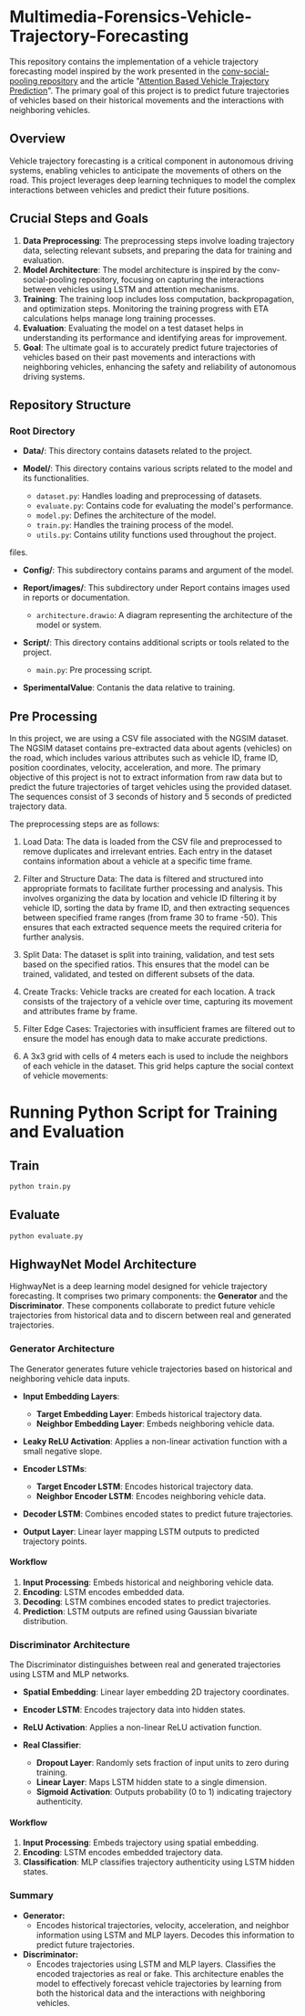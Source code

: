 # Multimedia-Forensics-Vehicle-Trajectory-Forecasting

This repository contains the implementation of a vehicle trajectory forecasting model inspired by the work presented in the [conv-social-pooling repository](https://github.com/nachiket92/conv-social-pooling/blob/master) and the article "[Attention Based Vehicle Trajectory Prediction](https://inria.hal.science/hal-02543967/document)". The primary goal of this project is to predict future trajectories of vehicles based on their historical movements and the interactions with neighboring vehicles.

## Overview

Vehicle trajectory forecasting is a critical component in autonomous driving systems, enabling vehicles to anticipate the movements of others on the road. This project leverages deep learning techniques to model the complex interactions between vehicles and predict their future positions.


## Crucial Steps and Goals
1. **Data Preprocessing**: The preprocessing steps involve loading trajectory data, selecting relevant subsets, and preparing the data for training and evaluation.
2. **Model Architecture**: The model architecture is inspired by the conv-social-pooling repository, focusing on capturing the interactions between vehicles using LSTM and attention mechanisms.
3. **Training**: The training loop includes loss computation, backpropagation, and optimization steps. Monitoring the training progress with ETA calculations helps manage long training processes.
4. **Evaluation**: Evaluating the model on a test dataset helps in understanding its performance and identifying areas for improvement.
5. **Goal**: The ultimate goal is to accurately predict future trajectories of vehicles based on their past movements and interactions with neighboring vehicles, enhancing the safety and reliability of autonomous driving systems.


## Repository Structure

### Root Directory
- **Data/**: This directory contains datasets related to the project.

- **Model/**: This directory contains various scripts related to the model and its functionalities.
    - `dataset.py`: Handles loading and preprocessing of datasets.
    - `evaluate.py`: Contains code for evaluating the model's performance.
    - `model.py`: Defines the architecture of the model.
    - `train.py`: Handles the training process of the model.
    - `utils.py`: Contains utility functions used throughout the project.

 files.
  - **Config/**: This subdirectory contains params and argument of the model.

- **Report/images/**: This subdirectory under Report contains images used in reports or documentation.
  - `architecture.drawio`: A diagram representing the architecture of the model or system.

- **Script/**: This directory contains additional scripts or tools related to the project.
    - `main.py`: Pre processing script.


- **SperimentalValue**: Contanis the data relative to training.


## Pre Processing

In this project, we are using a CSV file associated with the NGSIM dataset. The NGSIM dataset contains pre-extracted data about agents (vehicles) on the road, which includes various attributes such as vehicle ID, frame ID, position coordinates, velocity, acceleration, and more. The primary objective of this project is not to extract information from raw data but to predict the future trajectories of target vehicles using the provided dataset. The sequences consist of 3 seconds of history and 5 seconds of predicted trajectory data.

The preprocessing steps are as follows:

1. Load Data: The data is loaded from the CSV file and preprocessed to remove duplicates and irrelevant entries. Each entry in the dataset contains information about a vehicle at a specific time frame.

2. Filter and Structure Data: The data is filtered and structured into appropriate formats to facilitate further processing and analysis. This involves organizing the data by location and vehicle ID filtering it by vehicle ID, sorting the data by frame ID, and then extracting sequences between specified frame ranges (from frame 30 to frame -50). This ensures that each extracted sequence meets the required criteria for further analysis.

3. Split Data: The dataset is split into training, validation, and test sets based on the specified ratios. This ensures that the model can be trained, validated, and tested on different subsets of the data.

4. Create Tracks: Vehicle tracks are created for each location. A track consists of the trajectory of a vehicle over time, capturing its movement and attributes frame by frame.

5. Filter Edge Cases: Trajectories with insufficient frames are filtered out to ensure the model has enough data to make accurate predictions.

6. A 3x3 grid with cells of 4 meters each is used to include the neighbors of each vehicle in the dataset. This grid helps capture the social context of vehicle movements:

<!-- ## Extraction From Video Sequence
For completeness, we have also considered a model based on YOLO for extracting information from video sequences. YOLO is a state-of-the-art, real-time object detection system that can identify and locate multiple objects in video frames with high accuracy. -->

# Running Python Script for Training and Evaluation


## Train
```bash
python train.py
```

## Evaluate
```bash
python evaluate.py
```


## HighwayNet Model Architecture

HighwayNet is a deep learning model designed for vehicle trajectory forecasting. It comprises two primary components: the **Generator** and the **Discriminator**. These components collaborate to predict future vehicle trajectories from historical data and to discern between real and generated trajectories.

### Generator Architecture

The Generator generates future vehicle trajectories based on historical and neighboring vehicle data inputs.

- **Input Embedding Layers**: 
  - **Target Embedding Layer**: Embeds historical trajectory data.
  - **Neighbor Embedding Layer**: Embeds neighboring vehicle data.

- **Leaky ReLU Activation**: Applies a non-linear activation function with a small negative slope.

- **Encoder LSTMs**: 
  - **Target Encoder LSTM**: Encodes historical trajectory data.
  - **Neighbor Encoder LSTM**: Encodes neighboring vehicle data.

- **Decoder LSTM**: Combines encoded states to predict future trajectories.

- **Output Layer**: Linear layer mapping LSTM outputs to predicted trajectory points.

#### Workflow

1. **Input Processing**: Embeds historical and neighboring vehicle data.
2. **Encoding**: LSTM encodes embedded data.
3. **Decoding**: LSTM combines encoded states to predict trajectories.
4. **Prediction**: LSTM outputs are refined using Gaussian bivariate distribution.

### Discriminator Architecture

The Discriminator distinguishes between real and generated trajectories using LSTM and MLP networks.

- **Spatial Embedding**: Linear layer embedding 2D trajectory coordinates.

- **Encoder LSTM**: Encodes trajectory data into hidden states.

- **ReLU Activation**: Applies a non-linear ReLU activation function.

- **Real Classifier**: 
  - **Dropout Layer**: Randomly sets fraction of input units to zero during training.
  - **Linear Layer**: Maps LSTM hidden state to a single dimension.
  - **Sigmoid Activation**: Outputs probability (0 to 1) indicating trajectory authenticity.

#### Workflow

1. **Input Processing**: Embeds trajectory using spatial embedding.
2. **Encoding**: LSTM encodes embedded trajectory data.
3. **Classification**: MLP classifies trajectory authenticity using LSTM hidden states.

### Summary

- **Generator:**
    - Encodes historical trajectories, velocity, acceleration, and neighbor information using LSTM and MLP layers.
Decodes this information to predict future trajectories.
- **Discriminator:**
  - Encodes trajectories using LSTM and MLP layers.
    Classifies the encoded trajectories as real or fake.
    This architecture enables the model to effectively forecast vehicle trajectories by learning from both the historical data and the interactions with neighboring vehicles.
